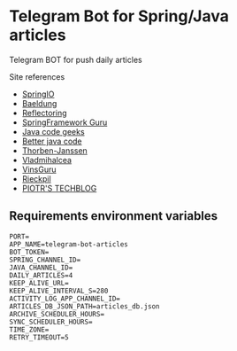 # Telegram Bot for Spring/Java articles
Telegram BOT for push daily articles

Site references
* [SpringIO](https://spring.io/)
* [Baeldung](https://www.baeldung.com/)
* [Reflectoring](https://reflectoring.io/)
* [SpringFramework Guru](https://springframework.guru/)
* [Java code geeks](https://www.javacodegeeks.com)
* [Better java code](https://betterjavacode.com)
* [Thorben-Janssen](https://thorben-janssen.com)
* [Vladmihalcea](https://vladmihalcea.com)
* [VinsGuru](https://www.vinsguru.com)
* [Rieckpil](https://rieckpil.de/)
* [PIOTR'S TECHBLOG](https://piotrminkowski.com/)


## Requirements environment variables
``` env
PORT=
APP_NAME=telegram-bot-articles
BOT_TOKEN=
SPRING_CHANNEL_ID=
JAVA_CHANNEL_ID=
DAILY_ARTICLES=4
KEEP_ALIVE_URL=
KEEP_ALIVE_INTERVAL_S=280
ACTIVITY_LOG_APP_CHANNEL_ID=
ARTICLES_DB_JSON_PATH=articles_db.json
ARCHIVE_SCHEDULER_HOURS=
SYNC_SCHEDULER_HOURS=
TIME_ZONE=
RETRY_TIMEOUT=5
```